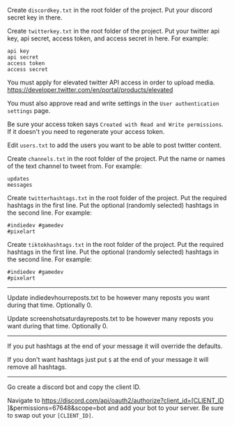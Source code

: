 Create `discordkey.txt` in the root folder of the project.
Put your discord secret key in there.

Create `twitterkey.txt` in the root folder of the project.
Put your twitter api key, api secret, access token, and access secret in here.
For example:
```text
api key
api secret
access token
access secret
```

You must apply for elevated twitter API access in order to upload media.
https://developer.twitter.com/en/portal/products/elevated

You must also approve read and write settings in the `User authentication settings` page.

Be sure your access token says `Created with Read and Write permissions`. If it doesn't you need to regenerate your access token.

Edit `users.txt` to add the users you want to be able to post twitter content.

Create `channels.txt` in the root folder of the project.
Put the name or names of the text channel to tweet from.
For example:
```text
updates
messages
```

Create `twitterhashtags.txt` in the root folder of the project.
Put the required hashtags in the first line.
Put the optional (randomly selected) hashtags in the second line.
For example:
```text
#indiedev #gamedev
#pixelart
```

Create `tiktokhashtags.txt` in the root folder of the project.
Put the required hashtags in the first line.
Put the optional (randomly selected) hashtags in the second line.
For example:
```text
#indiedev #gamedev
#pixelart
```

---

Update indiedevhourreposts.txt to be however many reposts you want during that time. Optionally 0.

Update screenshotsaturdayreposts.txt to be however many reposts you want during that time. Optionally 0.

---

If you put hashtags at the end of your message it will override the defaults.

If you don't want hashtags just put `$` at the end of your message it will remove all hashtags.

---

Go create a discord bot and copy the client ID.

Navigate to https://discord.com/api/oauth2/authorize?client_id=[CLIENT_ID ]&permissions=67648&scope=bot and add your bot to your server. Be sure to swap out your `[CLIENT_ID]`.
